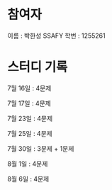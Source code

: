 # 참여자
이름 : 박한성
SSAFY 학번 : 1255261
# 스터디 기록 

7월 16일 : 4문제

7월 17일 : 4문제

7월 23일 : 4문제

7월 25일 : 4문제

7월 30일 : 3문제 + 1문제

8월 1일 : 4문제

8월 6일 : 4문제
